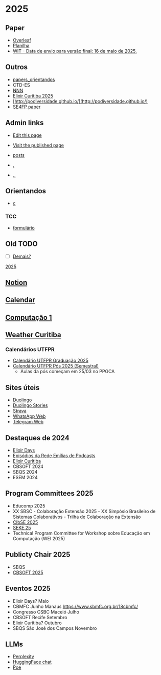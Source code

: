 # 2025

## Paper

- [Overleaf](https://www.overleaf.com/project/64ff6d4ef94a60fed5b01db5)
- [Planilha](https://docs.google.com/spreadsheets/d/1d6R87L883ZRrQGJoVyQRkumjBzXnyXjJcQQxQZ4L6Bk/edit?usp=sharing) 
- [WIT - Data de envio para versão final: 16 de maio de 2025.](https://mail.google.com/mail/u/0/#inbox/FMfcgzQbdrWCqPtwWhTBQrGNCHjKmWxL)

## Outros

- [papers_orientandos](./papers_orientandos.md)
- CTD-ES
- [NNN](https://drive.google.com/drive/folders/1F2j9FpRKw3ovK2lgsLDGNVjsCKIp41zZ)
- [Elixir Curitiba 2025](https://www.notion.so/Elixir-Curitiba-2025-1edca1ecd1be804f994fc2474cd569e8)
- [http://podiversidade.github.io/](http://podiversidade.github.io/)
- [SE4FP paper](https://chatgpt.com/c/681c8e1f-17f8-8002-8e8a-b5105b416f2e)

## Admin links


- [Edit this page](https://github.com/adolfont/adolfont.github.io/blob/master/admin/2025/index.md)
- [Visit the published page](https://adolfont.github.io/admin/2025/)
- [posts](https://adolfont.github.io/extension/blogs/posts)

- [.](https://associados.amazon.com.br/home)
- [..](https://affiliate-program.amazon.com/home)

## Orientandos

- [c](https://web.telegram.org/k/#@camilotk)

### TCC
 - [formulário](https://docs.google.com/forms/d/1vQ0KwDw3VpAZFvGdpgjdOf2bXp4YobqvLOc2_2WredA/edit#responses)

## Old TODO

- [ ] [Demais?](https://docs.google.com/spreadsheets/d/1fdT5h1ulLvs7aKtrRwji-X_5o38Z_a9-SAUiPj7pSyg/edit?usp=sharing)

[2025](https://www.notion.so/2025-15eca1ecd1be8012a0c2e1cd30efb8e3?pvs=9)

## [Notion](https://www.notion.so/)

## [Calendar](https://calendar.google.com/calendar/u/0/r)

## [Computação 1](/teaching/2025/computacao1/)

## [Weather Curitiba](https://vanillaweather.com/forecast/36833078-3e66-4b4a-9736-900a9f857689)

### Calendários UTFPR
  - [Calendário UTFPR Graduação 2025](https://www.utfpr.edu.br/alunos/calendario)
  - [Calendário UTFPR Pós 2025 (Semestral)](https://utfpr-pos-2025-semestral.tiiny.site/)
    - Aulas da pós começam em 25/03 no PPGCA   



## Sites úteis

- [Duolingo](https://www.duolingo.com)
- [Duolingo Stories](https://www.duolingo.com/practice-hub/stories)
- [Strava](https://www.strava.com/dashboard)
- [WhatsApp Web](https://web.whatsapp.com/)
- [Telegram Web](https://web.telegram.org/k/)


## Destaques de 2024

- [Elixir Days](https://archive.is/Ffw30)
- [Episódios da Rede Emílias de Podcasts](https://fronteirases.github.io/redeemilias/)
- [Elixir Curitiba](https://elixircuritiba.github.io/)
- CBSOFT 2024
- SBQS 2024
- ESEM 2024


## Program Committees 2025


- Educomp 2025
- XX SBSC - Colaboração Extensão 2025 - XX Simpósio Brasileiro de Sistemas Colaborativos - Trilha de Colaboração na Extensão
- [CIbSE 2025](https://conf.researchr.org/committee/cibse-2025/cibse-2025-program-committee)
- [SEKE 25](https://ksiresearch.org/seke/seke25.html)
- Technical Program Committee for Workshop sobre Educação em Computação (WEI 2025)


## Publicty Chair 2025

- SBQS
- [CBSOFT 2025](https://cbsoft.sbc.org.br/2025/cbsoft/organizacao/?lang=pt)

## Eventos 2025

- Elixir Days? Maio
- CBMFC Junho Manaus https://www.sbmfc.org.br/18cbmfc/
- Congresso CSBC Maceió Julho
- CBSOFT Recife Setembro
- Elixir Curitiba? Outubro
- SBQS São José dos Campos Novembro

## LLMs

- [Perplexity](https://www.perplexity.ai/)
- [HuggingFace chat](https://huggingface.co/chat/)
- [Poe](https://poe.com/)
